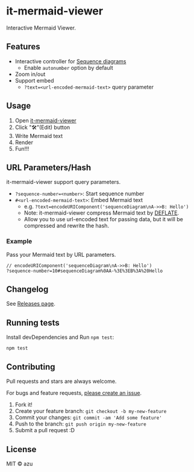 # it-mermaid-viewer

Interactive Mermaid Viewer.

## Features

- Interactive controller for [Sequence diagrams](https://mermaid.js.org/syntax/sequenceDiagram.html)
  - Enable `autonumber` option by default
- Zoom in/out
- Support embed
  - `?text=<url-encoded-mermaid-text>` query parameter

## Usage

1. Open [it-mermaid-viewer](https://azu.github.io/it-mermaid-viewer/)
2. Click "🛠️"(Edit) button
3. Write Mermaid text
4. Render
5. Fun!!!

## URL Parameters/Hash

it-mermaid-viewer support query parameters.

- `?sequence-number=<number>`: Start sequence number
- `#<url-encoded-mermaid-text>`: Embed Mermaid text
  - e.g. `?text=encodeURIComponent('sequenceDiagram\nA->>B: Hello')`
  - Note: it-mermaid-viewer compress Mermaid text by [DEFLATE](https://www.rfc-editor.org/rfc/rfc1951).
  - Allow you to use url-encoded text for passing data, but it will be compressed and rewrite the hash.

### Example

Pass your Mermaid text by URL parameters.

```
// encodeURIComponent('sequenceDiagram\nA->>B: Hello')
?sequence-number=10#sequenceDiagram%0AA-%3E%3EB%3A%20Hello
```

## Changelog

See [Releases page](https://github.com/azu/it-mermaid-viewer/releases).

## Running tests

Install devDependencies and Run `npm test`:

    npm test

## Contributing

Pull requests and stars are always welcome.

For bugs and feature requests, [please create an issue](https://github.com/azu/it-mermaid-viewer/issues).

1. Fork it!
2. Create your feature branch: `git checkout -b my-new-feature`
3. Commit your changes: `git commit -am 'Add some feature'`
4. Push to the branch: `git push origin my-new-feature`
5. Submit a pull request :D

## License

MIT © azu
